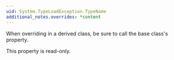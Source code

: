 ```yaml
---
uid: System.TypeLoadException.TypeName
additional_notes.overrides: *content
---
```


<p>When overriding <xref href="System.TypeLoadException.TypeName"></xref> in a derived class, be sure to call the base class's <xref href="System.TypeLoadException.TypeName"></xref> property.  
  
 This property is read-only.</p>



